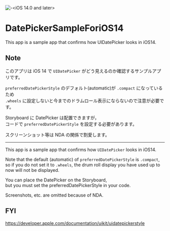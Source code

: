 ![<iOS>-<iOS 14.0 and later>](https://img.shields.io/badge/iOS-iOS%2014.0%20and%20later-brightgreen)

# DatePickerSampleForiOS14
This app is a sample app that confirms how UIDatePicker looks in iOS14.

## Note

このアプリは iOS 14 で `UIDatePicker` がどう見えるのか確認するサンプルアプリです。

`preferredDatePickerStyle` のデフォルト(automatic)が `.compact` になっているため  
`.wheels` に設定しないと今までのドラムロール表示にならないので注意が必要です。

Storyboard に DatePicker は配置できますが，  
コードで `preferredDatePickerStyle` を設定する必要があります。

スクリーンショット等は NDA の関係で割愛します。

---

This app is a sample app that confirms how `UIDatePicker` looks in iOS14.

Note that the default (automatic) of `preferredDatePickerStyle` is `.compact`,  
so if you do not set it to `.wheels`, the drum roll display you have used up to now will not be displayed.

You can place the DatePicker on the Storyboard,  
but you must set the preferredDatePickerStyle in your code.

Screenshots, etc. are omitted because of NDA.

## FYI

https://developer.apple.com/documentation/uikit/uidatepickerstyle
